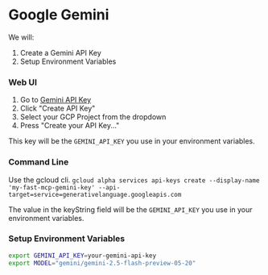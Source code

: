 # Google Gemini

We will:
1. Create a Gemini API Key
2. Setup Environment Variables

### Web UI

1. Go to [Gemini API Key](https://aistudio.google.com/app/apikey)
2. Click "Create API Key"
3. Select your GCP Project from the dropdown
4. Press "Create your API Key..."

This key will be the `GEMINI_API_KEY` you use in your environment variables.

### Command Line

Use the gcloud cli.  `gcloud alpha services api-keys create --display-name 'my-fast-mcp-gemini-key' --api-target=service=generativelanguage.googleapis.com`

The value in the keyString field will be the `GEMINI_API_KEY` you use in your environment variables.

### Setup Environment Variables

```bash
export GEMINI_API_KEY=your-gemini-api-key
export MODEL="gemini/gemini-2.5-flash-preview-05-20"
```